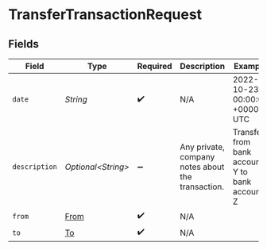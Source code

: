 # TransferTransactionRequest


## Fields

| Field                                             | Type                                              | Required                                          | Description                                       | Example                                           |
| ------------------------------------------------- | ------------------------------------------------- | ------------------------------------------------- | ------------------------------------------------- | ------------------------------------------------- |
| `date`                                            | *String*                                          | :heavy_check_mark:                                | N/A                                               | 2022-10-23 00:00:00 +0000 UTC                     |
| `description`                                     | *Optional\<String>*                               | :heavy_minus_sign:                                | Any private, company notes about the transaction. | Transfer from bank account Y to bank account Z    |
| `from`                                            | [From](../../models/components/From.md)           | :heavy_check_mark:                                | N/A                                               |                                                   |
| `to`                                              | [To](../../models/components/To.md)               | :heavy_check_mark:                                | N/A                                               |                                                   |